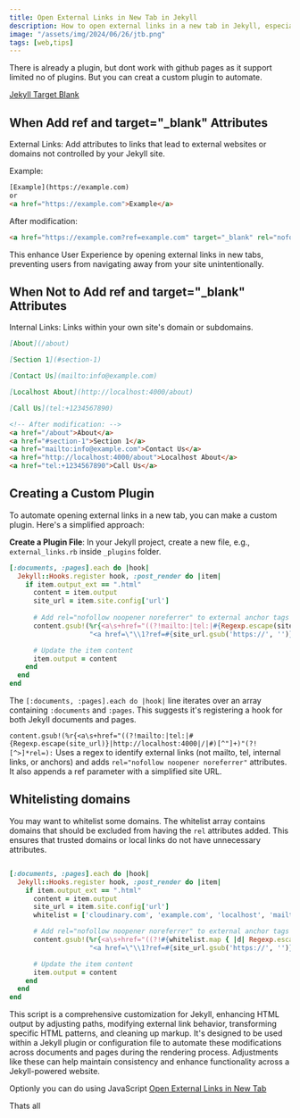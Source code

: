 ```yaml
---
title: Open External Links in New Tab in Jekyll
description: How to open external links in a new tab in Jekyll, especially when GitHub Pages restricts certain plugins.
image: "/assets/img/2024/06/26/jtb.png"
tags: [web,tips]
---
```



There is already a plugin, but dont work with github pages as it support limited no of plugins. But you can creat a custom plugin to automate.


[Jekyll Target Blank](https://github.com/keithmifsud/jekyll-target-blank)
 

## When Add ref and target="_blank" Attributes

External Links: Add attributes to links that lead to external websites or domains not controlled by your Jekyll site.

Example:

```html
[Example](https://example.com) 
or
<a href="https://example.com">Example</a>
```

After modification:

```html 
<a href="https://example.com?ref=example.com" target="_blank" rel="nofollow noopener noreferrer">Example</a>

```

This enhance User Experience by opening external links in new tabs, preventing users from navigating away from your site unintentionally.

 

## When Not to Add ref and target="_blank" Attributes 

Internal Links: Links within your own site's domain or subdomains.

```md
[About](/about)

[Section 1](#section-1)

[Contact Us](mailto:info@example.com)

[Localhost About](http://localhost:4000/about)

[Call Us](tel:+1234567890)

```

```html
<!-- After modification: -->
<a href="/about">About</a>
<a href="#section-1">Section 1</a>
<a href="mailto:info@example.com">Contact Us</a>
<a href="http://localhost:4000/about">Localhost About</a>
<a href="tel:+1234567890">Call Us</a>
```
 

## Creating a Custom Plugin

To automate opening external links in a new tab, you can make a custom plugin. Here's a simplified approach:

 **Create a Plugin File**: In your Jekyll project, create a new file, e.g., `external_links.rb` inside `_plugins` folder.

```ruby
[:documents, :pages].each do |hook|
  Jekyll::Hooks.register hook, :post_render do |item|
    if item.output_ext == ".html"
      content = item.output
      site_url = item.site.config['url']
      
      # Add rel="nofollow noopener noreferrer" to external anchor tags and ref parameter
      content.gsub!(%r{<a\s+href="((?!mailto:|tel:|#{Regexp.escape(site_url)}|http://localhost:4000|/|#)[^"]+)"(?![^>]*rel=)}, 
                    "<a href=\"\\1?ref=#{site_url.gsub('https://', '')}\" target=\"_blank\" rel=\"nofollow noopener noreferrer\"")

      # Update the item content
      item.output = content
    end
  end
end 

``` 

The `[:documents, :pages].each do |hook|` line iterates over an array containing `:documents` and `:pages`. This suggests it's registering a hook for both Jekyll documents and pages.


`content.gsub!(%r{<a\s+href="((?!mailto:|tel:|#{Regexp.escape(site_url)}|http://localhost:4000|/|#)[^"]+)"(?![^>]*rel=):` Uses a regex to identify external links (not mailto, tel, internal links, or anchors) and adds `rel="nofollow noopener noreferrer"` attributes. It also appends a ref parameter with a simplified site URL.


## Whitelisting domains

You may want to whitelist some domains. The whitelist array contains domains that should be excluded from having the `rel` attributes added. This ensures that trusted domains or local links do not have unnecessary attributes.

```ruby

[:documents, :pages].each do |hook|
  Jekyll::Hooks.register hook, :post_render do |item|
    if item.output_ext == ".html"
      content = item.output
      site_url = item.site.config['url']
      whitelist = ['cloudinary.com', 'example.com', 'localhost', 'mailto:', 'tel:']  # whitelist domains

      # Add rel="nofollow noopener noreferrer" to external anchor tags and ref parameter
      content.gsub!(%r{<a\s+href="((?!#{whitelist.map { |d| Regexp.escape(d) }.join('|')})[^"]+)"(?![^>]*rel=)}, 
                    "<a href=\"\\1?ref=#{site_url.gsub('https://', '')}\" target=\"_blank\" rel=\"nofollow noopener noreferrer\"")

      # Update the item content
      item.output = content
    end
  end
end

``` 

This script is a comprehensive customization for Jekyll, enhancing HTML output by adjusting paths, modifying external link behavior, transforming specific HTML patterns, and cleaning up markup. It's designed to be used within a Jekyll plugin or configuration file to automate these modifications across documents and pages during the rendering process. Adjustments like these can help maintain consistency and enhance functionality across a Jekyll-powered website.  


Optionly you can do using JavaScript [Open External Links in New Tab](/open-external-links-in-new-tab)

Thats all